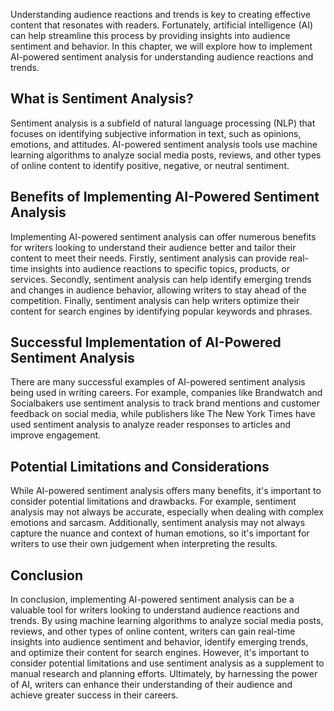 
Understanding audience reactions and trends is key to creating effective content that resonates with readers. Fortunately, artificial intelligence (AI) can help streamline this process by providing insights into audience sentiment and behavior. In this chapter, we will explore how to implement AI-powered sentiment analysis for understanding audience reactions and trends.

What is Sentiment Analysis?
---------------------------

Sentiment analysis is a subfield of natural language processing (NLP) that focuses on identifying subjective information in text, such as opinions, emotions, and attitudes. AI-powered sentiment analysis tools use machine learning algorithms to analyze social media posts, reviews, and other types of online content to identify positive, negative, or neutral sentiment.

Benefits of Implementing AI-Powered Sentiment Analysis
------------------------------------------------------

Implementing AI-powered sentiment analysis can offer numerous benefits for writers looking to understand their audience better and tailor their content to meet their needs. Firstly, sentiment analysis can provide real-time insights into audience reactions to specific topics, products, or services. Secondly, sentiment analysis can help identify emerging trends and changes in audience behavior, allowing writers to stay ahead of the competition. Finally, sentiment analysis can help writers optimize their content for search engines by identifying popular keywords and phrases.

Successful Implementation of AI-Powered Sentiment Analysis
----------------------------------------------------------

There are many successful examples of AI-powered sentiment analysis being used in writing careers. For example, companies like Brandwatch and Socialbakers use sentiment analysis to track brand mentions and customer feedback on social media, while publishers like The New York Times have used sentiment analysis to analyze reader responses to articles and improve engagement.

Potential Limitations and Considerations
----------------------------------------

While AI-powered sentiment analysis offers many benefits, it's important to consider potential limitations and drawbacks. For example, sentiment analysis may not always be accurate, especially when dealing with complex emotions and sarcasm. Additionally, sentiment analysis may not always capture the nuance and context of human emotions, so it's important for writers to use their own judgement when interpreting the results.

Conclusion
----------

In conclusion, implementing AI-powered sentiment analysis can be a valuable tool for writers looking to understand audience reactions and trends. By using machine learning algorithms to analyze social media posts, reviews, and other types of online content, writers can gain real-time insights into audience sentiment and behavior, identify emerging trends, and optimize their content for search engines. However, it's important to consider potential limitations and use sentiment analysis as a supplement to manual research and planning efforts. Ultimately, by harnessing the power of AI, writers can enhance their understanding of their audience and achieve greater success in their careers.
